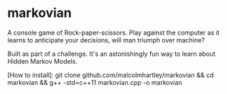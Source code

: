 # markovian
A console game of Rock-paper-scissors. Play against the computer as it learns to anticipate your decisions, will man triumph over machine?

Built as part of a challenge. It's an astonishingly fun way to learn about Hidden Markov Models.

[How to install]:
git clone github.com/malcolmhartley/markovian &&
cd markovian && g++ -std=c++11 markovian.cpp -o markovian 
